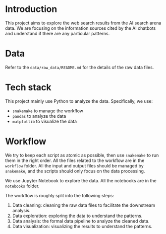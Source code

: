 # Introduction

This project aims to explore the web search results from the AI search arena data.
We are focusing on the information sources cited by the AI chatbots and understand if there are any particular patterns.

# Data

Refer to the `data/raw_data/README.md` for the details of the raw data files.

# Tech stack

This project mainly use Python to analyze the data.
Specifically, we use:
- `snakemake` to manage the workflow
- `pandas` to analyze the data
- `matplotlib` to visualize the data

# Workflow

We try to keep each script as atomic as possible, then use `snakemake` to run them in the right order.
All the files related to the workflow are in the `workflow` folder.
All the input and output files should be managed by `snakemake`, and the scripts should only focus on the data processing.

We use Jupyter Notebook to explore the data.
All the notebooks are in the `notebooks` folder.

The workflow is roughly split into the following steps:
1. Data cleaning: cleaning the raw data files to facilitate the downstream analysis.
2. Data exploration: exploring the data to understand the patterns.
3. Data analysis: the formal data pipeline to analyze the cleaned data.
4. Data visualization: visualizing the results to understand the patterns.